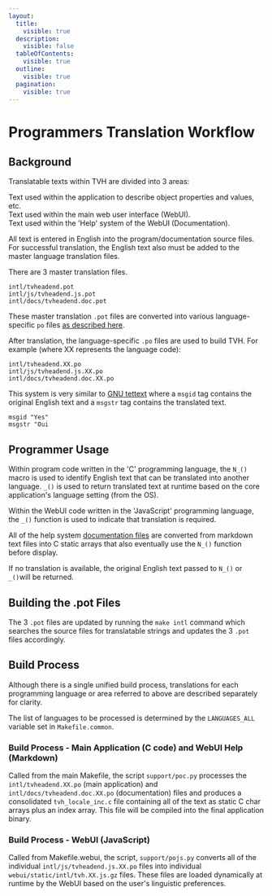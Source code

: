 ```yaml
---
layout:
  title:
    visible: true
  description:
    visible: false
  tableOfContents:
    visible: true
  outline:
    visible: true
  pagination:
    visible: true
---
```


# Programmers Translation Workflow

## Background

Translatable texts within TVH are divided into 3 areas:

Text used within the application to describe object properties and values, etc.\
Text used within the main web user interface (WebUI).\
Text used within the 'Help' system of the WebUI (Documentation).

All text is entered in English into the program/documentation source files. For successful translation, the English text also must be added to the master language translation files.

There are 3 master translation files.

`intl/tvheadend.pot`\
`intl/js/tvheadend.js.pot`\
`intl/docs/tvheadend.doc.pot`

These master translation `.pot` files are converted into various language-specific `po` files [as described here](translations.md).

After translation, the language-specific `.po` files are used to build TVH. For example (where XX represents the language code):

`intl/tvheadend.XX.po`\
`intl/js/tvheadend.js.XX.po`\
`intl/docs/tvheadend.doc.XX.po`

This system is very similar to [GNU tettext](https://www.gnu.org/software/gettext/) where a `msgid` tag contains the original English text and a `msgstr` tag contains the translated text.

`msgid "Yes"`\
`msgstr "Oui`

## Programmer Usage

Within program code written in the 'C' programming language, the `N_()` macro is used to identify English text that can be translated into another language. `_()` is used to return translated text at runtime based on the core application's language setting (from the OS).

Within the WebUI code written in the 'JavaScript' programming language, the `_()` function is used to indicate that translation is required.

All of the help system [documentation files](webui-help-content-workflow.md) are converted from markdown text files into C static arrays that also eventually use the `N_()` function before display.

If no translation is available, the original English text passed to `N_()` or `_()`will be returned.

## Building the .pot Files

The 3 `.pot` files are updated by running the `make intl` command which searches the source files for translatable strings and updates the 3 `.pot` files accordingly.

## Build Process

Although there is a single unified build process, translations for each programming language or area referred to above are described separately for clarity.

The list of languages to be processed is determined by the `LANGUAGES_ALL` variable set in `Makefile.common`.

### Build Process - Main Application (C code) and WebUI Help (Markdown)

Called from the main Makefile, the script `support/poc.py` processes the `intl/tvheadend.XX.po` (main application) and `intl/docs/tvheadend.doc.XX.po` (documentation) files and produces a consolidated `tvh_locale_inc.c` file containing all of the text as static C char arrays plus an index array.  This file will be compiled into the final application binary.

### Build Process - WebUI (JavaScript)

Called from Makefile.webui, the script, `support/pojs.py` converts all of the individual `intl/js/tvheadend.js.XX.po` files into individual `webui/static/intl/tvh.XX.js.gz` files. These files are loaded dynamically at runtime by the WebUI based on the user's linguistic preferences.

